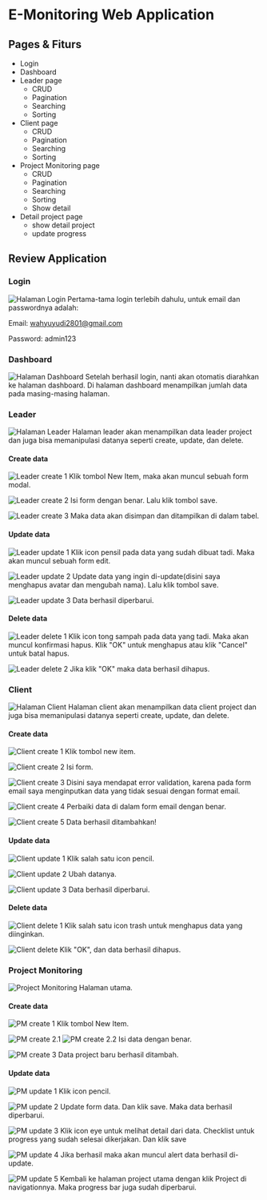 # E-Monitoring Web Application
## Pages & Fiturs
* Login
* Dashboard
* Leader page
    * CRUD
    * Pagination
    * Searching
    * Sorting
* Client page
    * CRUD
    * Pagination
    * Searching
    * Sorting
* Project Monitoring page
    * CRUD
    * Pagination
    * Searching
    * Sorting
    * Show detail
* Detail project page
    * show detail project
    * update progress

## Review Application
### Login
![Halaman Login](./e-monitoring/login/login.JPG)
Pertama-tama login terlebih dahulu, untuk email dan passwordnya adalah:

Email: wahyuyudi2801@gmail.com

Password: admin123

### Dashboard
![Halaman Dashboard](./e-monitoring/dashboard/dashboard.JPG)
Setelah berhasil login, nanti akan otomatis diarahkan ke halaman dashboard. Di halaman dashboard menampilkan jumlah data pada masing-masing halaman.

### Leader
![Halaman Leader](./e-monitoring/leader/leader-home.png)
Halaman leader akan menampilkan data leader project dan juga bisa memanipulasi datanya seperti create, update, dan delete.
#### Create data
![Leader create 1](./e-monitoring/leader/create/1.JPG)
Klik tombol New Item, maka akan muncul sebuah form modal.

![Leader create 2](./e-monitoring/leader/create/2.JPG)
Isi form dengan benar. Lalu klik tombol save.

![Leader create 3](./e-monitoring/leader/create/3.JPG)
Maka data akan disimpan dan ditampilkan di dalam tabel.

#### Update data
![Leader update 1](./e-monitoring//leader/update/1.JPG)
Klik icon pensil pada data yang sudah dibuat tadi. Maka akan muncul sebuah form edit.

![Leader update 2](./e-monitoring/leader/update/2.JPG)
Update data yang ingin di-update(disini saya menghapus avatar dan mengubah nama). Lalu klik tombol save.

![Leader update 3](./e-monitoring/leader/update/3.JPG)
Data berhasil diperbarui.

#### Delete data
![Leader delete 1](./e-monitoring/leader/delete/1.JPG)
Klik icon tong sampah pada data yang tadi. Maka akan muncul konfirmasi hapus. Klik "OK" untuk menghapus atau klik "Cancel" untuk batal hapus.

![Leader delete 2](./e-monitoring/leader/delete/2.JPG)
Jika klik "OK" maka data berhasil dihapus.

### Client
![Halaman Client](./e-monitoring/client/client-home.png)
Halaman client akan menampilkan data client project dan juga bisa memanipulasi datanya seperti create, update, dan delete.

#### Create data
![Client create 1](./e-monitoring/client/create/1.JPG)
Klik tombol new item.

![Client create 2](./e-monitoring/client/create/2.JPG)
Isi form.

![Client create 3](./e-monitoring/client/create/3.JPG)
Disini saya mendapat error validation, karena pada form email saya menginputkan data yang tidak sesuai dengan format email.

![Client create 4](./e-monitoring/client/create/4.JPG)
Perbaiki data di dalam form email dengan benar.

![Client create 5](./e-monitoring/client/create/5.JPG)
Data berhasil ditambahkan!

#### Update data
![Client update 1](./e-monitoring/client/update/1.JPG)
Klik salah satu icon pencil.

![Client update 2](./e-monitoring/client/update/2.JPG)
Ubah datanya.

![Client update 3](./e-monitoring/client/update/3.JPG)
Data berhasil diperbarui.

#### Delete data
![Client delete 1](./e-monitoring/client/delete/1.JPG)
Klik salah satu icon trash untuk menghapus data yang diinginkan.

![Client delete](./e-monitoring/client/delete/2.JPG)
Klik "OK", dan data berhasil dihapus.

### Project Monitoring
![Project Monitoring](./e-monitoring/project/project-home.png)
Halaman utama.

#### Create data
![PM create 1](./e-monitoring/project/create/1.JPG)
Klik tombol New Item.

![PM create 2.1](./e-monitoring/project/create/2.1.JPG)
![PM create 2.2](./e-monitoring/project/create/2.2.JPG)
Isi data dengan benar.

![PM create 3](./e-monitoring/project/create/3.JPG)
Data project baru berhasil ditambah.

#### Update data
![PM update 1](./e-monitoring/project/update/1.JPG)
Klik icon pencil.

![PM update 2](./e-monitoring/project/update/2.JPG)
Update form data. Dan klik save. Maka data berhasil diperbarui.

![PM update 3](./e-monitoring/project/update/3.JPG)
Klik icon eye untuk melihat detail dari data. Checklist untuk progress yang sudah selesai dikerjakan. Dan klik save

![PM update 4](./e-monitoring/project/update/4.JPG)
Jika berhasil maka akan muncul alert data berhasil di-update.

![PM update 5](./e-monitoring/project/update/5.JPG)
Kembali ke halaman project utama dengan klik Project di navigationnya. Maka progress bar juga sudah diperbarui.
